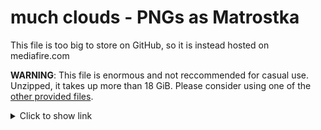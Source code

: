 # much clouds - PNGs as Matrostka
This file is too big to store on GitHub, so it is instead hosted on mediafire.com

**WARNING**: This file is enormous and not reccommended for casual use. Unzipped, it takes up more than 18 GiB. Please consider using one of the [other provided files](https://github.com/DiriectorDoc/Free-Assets/tree/main/much_clouds).

<details>
  <summary>Click to show link</summary>
  https://www.mediafire.com/file/46d1zm8jpgo8qk7/much+clouds+-+libpng.rar/file
</details>
